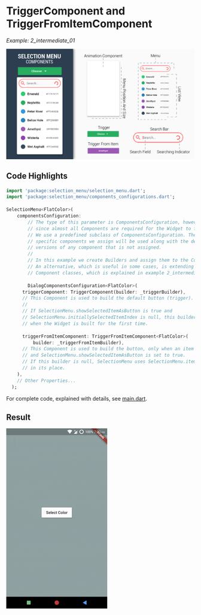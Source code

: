 # TriggerComponent and TriggerFromItemComponent
*Example: 2_intermediate_01*

<!-- TODO add reference to docs -->

![Components Image](../data/selection_menu%20anatomy%20components.jpg)

## Code Highlights

```dart
import 'package:selection_menu/selection_menu.dart';
import 'package:selection_menu/components_configurations.dart';

SelectionMenu<FlatColor>(
    componentsConfiguration:
        // The type of this parameter is ComponentsConfiguration, however
        // since almost all Components are required for the Widget to function
        // We use a predefined subclass of ComponentsConfiguration. The
        // specific components we assign will be used along with the default
        // versions of any component that is not assigned.
        //
        // In this example we create Builders and assign them to the Components.
        // An alternative, which is useful in some cases, is extending the
        // Component classes, which is explained in example 2_intermediate_04.

        DialogComponentsConfiguration<FlatColor>(
      triggerComponent: TriggerComponent(builder: _triggerBuilder),
      // This Component is used to build the default button (trigger).
      //
      // If SelectionMenu.showSelectedItemAsButton is true and
      // SelectionMenu.initiallySelectedItemIndex is null, this builder is used
      // when the Widget is built for the first time.

      triggerFromItemComponent: TriggerFromItemComponent<FlatColor>(
          builder: _triggerFromItemBuilder),
      // This Component is used to build the button, only when an item is selected
      // and SelectionMenu.showSelectedItemAsButton is set to true.
      // If this builder is null, SelectionMenu uses SelectionMenu.itemBuilder
      // in its place.
    ),
    // Other Properties...
  );
```

For complete code, explained with details, see [main.dart](./main.dart).
## Result

![Result Gif](./2_01.gif)